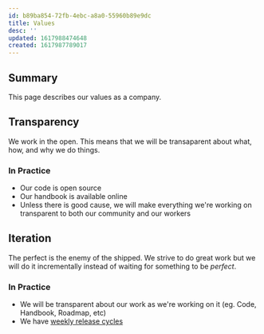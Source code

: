 ```yaml
---
id: b89ba854-72fb-4ebc-a8a0-55960b89e9dc
title: Values
desc: ''
updated: 1617988474648
created: 1617987789017
---
```


## Summary

This page describes our values as a company. 

## Transparency

We work in the open. This means that we will be transaparent about what, how, and why we do things. 

### In Practice
- Our code is open source
- Our handbook is available online
- Unless there is good cause, we will make everything we're working on transparent to both our community and our workers


## Iteration

The perfect is the enemy of the shipped. We strive to do great work but we will do it incrementally instead of waiting for something to be *perfect*.

### In Practice
- We will be transparent about our work as we're working on it (eg. Code, Handbook, Roadmap, etc)
- We have [weekly release cycles](https://wiki.dendron.so/notes/932534e7-e788-4fdb-bc8c-eaf761992a8d.html)